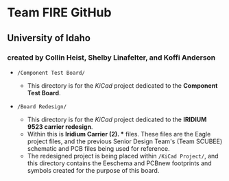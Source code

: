 # Team FIRE GitHub
## University of Idaho
### created by Collin Heist, Shelby Linafelter, and Koffi Anderson

-  `/Component Test Board/`
	* This directory is for the _KiCad_ project dedicated to the __Component Test Board__.

- `/Board Redesign/`
	* This directory is for the _KiCad_ project dedicated to the __IRIDIUM 9523 carrier redesign__.
	* Within this is __Iridium Carrier (2). *__ files. These files are the Eagle project files, and the previous Senior Design Team's (Team SCUBEE) schematic and PCB files being used for reference.
	* The redesigned project is being placed within `/KiCad Project/`, and this directory contains the Eeschema and PCBnew footprints and symbols created for the purpose of this board.
	
